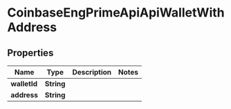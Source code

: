 
# CoinbaseEngPrimeApiApiWalletWithAddress

## Properties
Name | Type | Description | Notes
------------ | ------------- | ------------- | -------------
**walletId** | **String** |  | 
**address** | **String** |  | 



